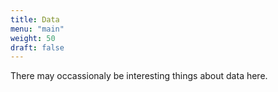 ```yaml
---
title: Data
menu: "main"
weight: 50
draft: false
---
```


There may occassionaly be interesting things about data here.
